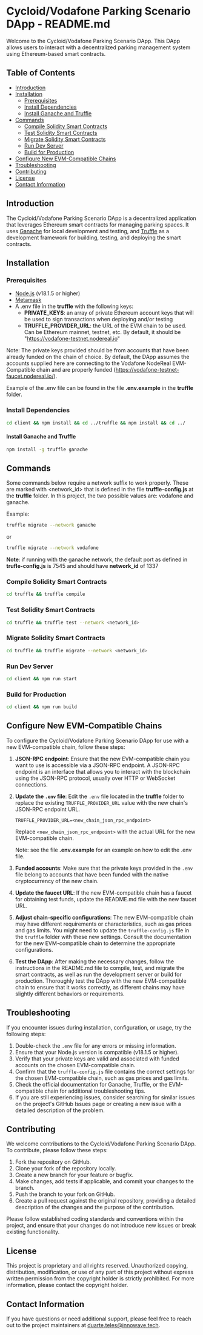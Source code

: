 # Cycloid/Vodafone Parking Scenario DApp - README.md

Welcome to the Cycloid/Vodafone Parking Scenario DApp. This DApp allows users to interact with a decentralized parking
management system using Ethereum-based smart contracts.

## Table of Contents

- [Introduction](#introduction)
- [Installation](#installation)
    - [Prerequisites](#prerequisites)
    - [Install Dependencies](#install-dependencies)
    - [Install Ganache and Truffle](#install-ganache-and-truffle)
- [Commands](#commands)
    - [Compile Solidity Smart Contracts](#compile-solidity-smart-contracts)
    - [Test Solidity Smart Contracts](#test-solidity-smart-contracts)
    - [Migrate Solidity Smart Contracts](#migrate-solidity-smart-contracts)
    - [Run Dev Server](#run-dev-server)
    - [Build for Production](#build-for-production)
- [Configure New EVM-Compatible Chains](#configure-new-evm-compatible-chains)
- [Troubleshooting](#troubleshooting)
- [Contributing](#contributing)
- [License](#license)
- [Contact Information](#contact-information)

## Introduction

The Cycloid/Vodafone Parking Scenario DApp is a decentralized application that leverages Ethereum smart contracts for
managing parking spaces. It uses [Ganache](https://www.trufflesuite.com/ganache) for local development and testing,
and [Truffle](https://www.trufflesuite.com/truffle) as a development framework for building, testing, and deploying the
smart contracts.

## Installation

### Prerequisites

- [Node.js](https://nodejs.org/en/) (v18.1.5 or higher)
- [Metamask](https://metamask.io/)
- A .env file in the **truffle** with the following keys:
    - **PRIVATE_KEYS**: an array of private Ethereum account keys that will be used to sign transactions when deploying
      and/or testing
    - **TRUFFLE_PROVIDER_URL**: the URL of the EVM chain to be used. Can be Ethereum mainnet, testnet, etc. By default,
      it
      should be "https://vodafone-testnet.nodereal.io"

Note: The private keys provided should be from accounts that have been already funded on the chain of choice. By
default, the DApp assumes the accounts supplied here are connecting to the Vodafone NodeReal EVM-Compatible chain and
are properly funded (https://vodafone-testnet-faucet.nodereal.io/).

Example of the .env file can be found in the file **.env.example** in the **truffle** folder.

### Install Dependencies

```bash
cd client && npm install && cd ../truffle && npm install && cd ../
```

#### Install Ganache and Truffle

```bash
npm install -g truffle ganache
```

## Commands

Some commands below require a network suffix to work properly. These are marked with <network_id> that is defined in the file **truffle-config.js** at the **truffle** folder. In this project, the two possible values are: vodafone and ganache.

Example:

```bash
truffle migrate --network ganache
```

or

```bash 
truffle migrate --network vodafone
```

**Note**: if running with the ganache network, the default port as defined in **trufle-config.js** is 7545 and should have **network_id** of 1337

### Compile Solidity Smart Contracts

```bash
cd truffle && truffle compile
```

### Test Solidity Smart Contracts

```bash
cd truffle && truffle test --network <network_id>
```

### Migrate Solidity Smart Contracts

```bash
cd truffle && truffle migrate --network <network_id>
```

### Run Dev Server

```bash
cd client && npm run start
```

### Build for Production

```bash
cd client && npm run build
```

## Configure New EVM-Compatible Chains

To configure the Cycloid/Vodafone Parking Scenario DApp for use with a new EVM-compatible chain, follow these steps:

1. **JSON-RPC endpoint**: Ensure that the new EVM-compatible chain you want to use is accessible via a JSON-RPC
   endpoint. A JSON-RPC endpoint is an interface that allows you to interact with the blockchain using the JSON-RPC
   protocol, usually over HTTP or WebSocket connections.
2. **Update the `.env` file**: Edit the `.env` file located in the **truffle** folder to replace the
   existing `TRUFFLE_PROVIDER_URL` value with the new chain's JSON-RPC endpoint URL.

   ```node
   TRUFFLE_PROVIDER_URL=<new_chain_json_rpc_endpoint>
   ```

   Replace `<new_chain_json_rpc_endpoint>` with the actual URL for the new EVM-compatible chain.

   Note: see the file **.env.example** for an example on how to edit the .env file.
3. **Funded accounts**: Make sure that the private keys provided in the `.env` file belong to accounts that have been
   funded with the native cryptocurrency of the new chain.
4. **Update the faucet URL**: If the new EVM-compatible chain has a faucet for obtaining test funds, update the
   README.md file with the new faucet URL.
5. **Adjust chain-specific configurations**: The new EVM-compatible chain may have different requirements or
   characteristics, such as gas prices and gas limits. You might need to update the `truffle-config.js` file in
   the `truffle` folder with these new settings. Consult the documentation for the new EVM-compatible chain to determine
   the appropriate configurations.
6. **Test the DApp**: After making the necessary changes, follow the instructions in the README.md file to compile,
   test, and migrate the smart contracts, as well as run the development server or build for production. Thoroughly test
   the DApp with the new EVM-compatible chain to ensure that it works correctly, as different chains may have slightly
   different behaviors or requirements.

## Troubleshooting

If you encounter issues during installation, configuration, or usage, try the following steps:

1. Double-check the `.env` file for any errors or missing information.
2. Ensure that your Node.js version is compatible (v18.1.5 or higher).
3. Verify that your private keys are valid and associated with funded accounts on the chosen EVM-compatible chain.
4. Confirm that the `truffle-config.js` file contains the correct settings for the chosen EVM-compatible chain, such as
   gas prices and gas limits.
5. Check the official documentation for Ganache, Truffle, or the EVM-compatible chain for additional troubleshooting
   tips.
6. If you are still experiencing issues, consider searching for similar issues on the project's GitHub Issues page or
   creating a new issue with a detailed description of the problem.

## Contributing

We welcome contributions to the Cycloid/Vodafone Parking Scenario DApp. To contribute, please follow these steps:

1. Fork the repository on GitHub.
2. Clone your fork of the repository locally.
3. Create a new branch for your feature or bugfix.
4. Make changes, add tests if applicable, and commit your changes to the branch.
5. Push the branch to your fork on GitHub.
6. Create a pull request against the original repository, providing a detailed description of the changes and the
   purpose of the contribution.

Please follow established coding standards and conventions within the project, and ensure that your changes do not
introduce new issues or break existing functionality.

## License

This project is proprietary and all rights reserved. Unauthorized copying, distribution, modification, or use of any
part of this project without express written permission from the copyright holder is strictly prohibited. For more
information, please contact the copyright holder.

## Contact Information

If you have questions or need additional support, please feel free to reach out to the project maintainers
at [duarte.teles@innowave.tech](mailto:duarte.teles@innowave.tech).
